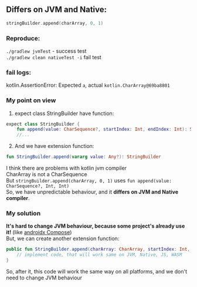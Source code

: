 ## Differs on JVM and Native:
```Kotlin
stringBuilder.append(charArray, 0, 1)
```

### Reproduce:
`./gradlew jvmTest` - success test  
`./gradlew clean nativeTest -i` fail test

### fail logs:
kotlin.AssertionError: Expected `a`, actual `kotlin.CharArray@69ba8801`  

### My point on view
1) expect class StringBuilder have function:
```kotlin
expect class StringBuilder {
    fun append(value: CharSequence?, startIndex: Int, endIndex: Int): StringBuilder {
    //...
```
2) And we have extension function:
```kotlin
fun StringBuilder.append(vararg value: Any?): StringBuilder
```
I think there are problems with kotlin jvm compiler  
CharArray is not a CharSequence  
But ```stringBuilder.append(charArray, 0, 1)``` uses ```fun append(value: CharSequence?, Int, Int)```  
So, we have unpredictable behaviour, and it **differs on JVM and Native compiler**.

### My solution
**It's hard to change JVM behaviour, because some project's already use it!**
(like [androidx Compose](https://github.com/JetBrains/androidx/blob/4f18b0bddfaf20f4f2cea2b61248cebcf0afc3be/compose/ui/ui-text/src/commonMain/kotlin/androidx/compose/ui/text/input/GapBuffer.kt#L191))   
But, we can create another extension function:  
```kotlin
public fun StringBuilder.append(charArray: CharArray, startIndex: Int, endIndex:Int): StringBuilder {
    // implement code, that will work same on JVM, Native, JS, WASM
}
```
So, after it, this code will work the same way on all platforms, and we don't need to change JVM behaviour

